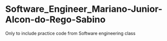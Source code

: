 # Software_Engineer_Mariano-Junior-Alcon-do-Rego-Sabino

Only to include practice code from Software engineering class
